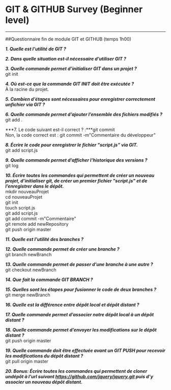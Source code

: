 # GIT & GITHUB Survey (Beginner level)
---------------------------------------------------------------------------------
##Questionnaire fin de module GIT et GITHUB (temps 1h00)  
  
***1. Quelle est l'utilité de GIT ?***  
  
***2. Dans quelle situation est-il nécessaire d’utiliser GIT ?***  
  
***3. Quelle commande permet d’initialiser GIT dans un projet ?***  
git init  
  
***4. Où est-ce que la commande GIT INIT doit être exécutée ?***  
À la racine du projet.  
  
***5. Combien d'étapes sont nécessaires pour enregistrer correctement unfichier via GIT ?***  
  
***6. Quelle commande permet d’ajouter l’ensemble des fichiers modifiés ?***  
git add .  
  
***7. Le code suivant est-il correct ? :***git commit  
Non, la code correct est : git commit -m"Commentaire du développeur"  
  
***8. Écrire le code pour enregistrer le fichier "script.js” via GIT.***  
git add script.js  
  
***9. Quelle commande permet d’afficher l’historique des versions ?***  
git log  
  
***10. Écrire toutes les commandes qui permettent de créer un nouveau projet, d’initialiser git, de créer un premier fichier "script.js" et de l’enregistrer dans le dépôt.***  
mkdir nouveauProjet  
cd nouveauProjet  
git init  
touch script.js  
git add script.js  
git add commit -m"Commentaire"  
git remote add newRepository  
git push origin master  
  
***11. Quelle est l'utilité des branches ?***  
  
***12. Quelle commande permet de créer une branche ?***  
git branch newBranch  
  
***13. Quelle commande permet de passer d’une branche à une autre ?***  
git checkout newBranch  
  
***14. Que fait la commande  GIT BRANCH ?***  
  
***15. Quelles sont les étapes pour fusionner le code de deux branches ?***  
git merge newBranch  
  
***16. Quelle est la différence entre dépôt local et dépôt distant ?***  
  
***17. Quelle commande permet d’associer notre dépôt local à un dépôt distant ?***  
  
***18. Quelle commande permet d’envoyer les modifications sur le dépôt distant ?***  
git push origin master  
  
***19. Quelle commande doit être effectuée avant un GIT PUSH pour recevoir les modifications du dépôt distant ?***  
git pull origin master  
  
***20. Bonus: Écrire toutes les commandes qui permettent de cloner undépôt à l'url suivant https://github.com/jquery/jquery.git puis d’y associer un nouveau dépôt distant.***